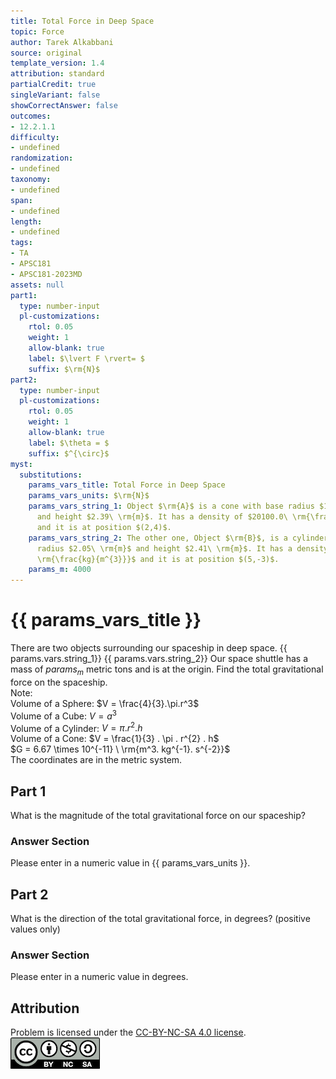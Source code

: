 ```yaml
---
title: Total Force in Deep Space
topic: Force
author: Tarek Alkabbani
source: original
template_version: 1.4
attribution: standard
partialCredit: true
singleVariant: false
showCorrectAnswer: false
outcomes:
- 12.2.1.1
difficulty:
- undefined
randomization:
- undefined
taxonomy:
- undefined
span:
- undefined
length:
- undefined
tags:
- TA
- APSC181
- APSC181-2023MD
assets: null
part1:
  type: number-input
  pl-customizations:
    rtol: 0.05
    weight: 1
    allow-blank: true
    label: $\lvert F \rvert= $
    suffix: $\rm{N}$
part2:
  type: number-input
  pl-customizations:
    rtol: 0.05
    weight: 1
    allow-blank: true
    label: $\theta = $
    suffix: $^{\circ}$
myst:
  substitutions:
    params_vars_title: Total Force in Deep Space
    params_vars_units: $\rm{N}$
    params_vars_string_1: Object $\rm{A}$ is a cone with base radius $1.08\ \rm{m}$
      and height $2.39\ \rm{m}$. It has a density of $20100.0\ \rm{\frac{kg}{m^{3}}}$
      and it is at position $(2,4)$.
    params_vars_string_2: The other one, Object $\rm{B}$, is a cylinder with a base
      radius $2.05\ \rm{m}$ and height $2.41\ \rm{m}$. It has a density of $20100.0\
      \rm{\frac{kg}{m^{3}}}$ and it is at position $(5,-3)$.
    params_m: 4000
---
```

# {{ params_vars_title }}
There are two objects surrounding our spaceship in deep space. {{ params.vars.string_1}} {{ params.vars.string_2}} Our space shuttle has a mass of ${{ params_m}}$ metric tons and is at the origin. Find the total gravitational force on the spaceship.
<br>
Note: <br>
Volume of a Sphere: $V = \frac{4}{3}.\pi.r^3$<br>
Volume of a Cube: $V = a^3$<br>
Volume of a Cylinder: $V = \pi . r^{2} . h$<br>
Volume of a Cone: $V = \frac{1}{3} . \pi . r^{2} . h$ <br>
$G = 6.67 \times 10^{-11} \ \rm{m^3. kg^{-1}. s^{-2}}$ <br>
The coordinates are in the metric system.

## Part 1

What is the magnitude of the total gravitational force on our spaceship?

### Answer Section

Please enter in a numeric value in {{ params_vars_units }}.

## Part 2

What is the direction of the total gravitational force, in degrees? (positive values only)

### Answer Section

Please enter in a numeric value in degrees.

## Attribution

Problem is licensed under the [CC-BY-NC-SA 4.0 license](https://creativecommons.org/licenses/by-nc-sa/4.0/).<br> ![The Creative Commons 4.0 license requiring attribution-BY, non-commercial-NC, and share-alike-SA license.](https://raw.githubusercontent.com/firasm/bits/master/by-nc-sa.png)